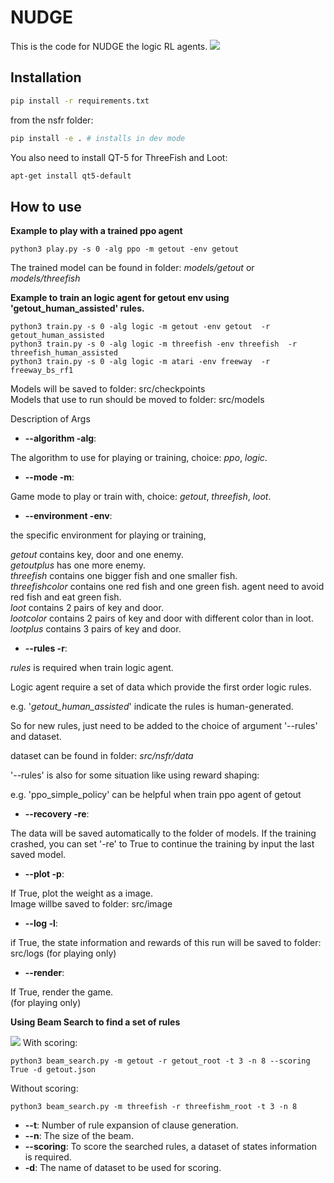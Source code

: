 # NUDGE

This is the code for NUDGE the logic RL agents.
![](image/LogicRL.png)

## Installation

```bash
pip install -r requirements.txt
```

from the nsfr folder:

```bash
pip install -e . # installs in dev mode
```

You also need to install QT-5 for ThreeFish and Loot:

```bash
apt-get install qt5-default
```

## How to use

**Example to play with a trained ppo agent**

```
python3 play.py -s 0 -alg ppo -m getout -env getout  
```  

The trained model can be found in folder: _models/getout_ or _models/threefish_

**Example to train an logic agent for getout env using 'getout_human_assisted' rules.**

```
python3 train.py -s 0 -alg logic -m getout -env getout  -r getout_human_assisted
python3 train.py -s 0 -alg logic -m threefish -env threefish  -r threefish_human_assisted
python3 train.py -s 0 -alg logic -m atari -env freeway  -r freeway_bs_rf1
```

Models will be saved to folder: src/checkpoints  
Models that use to run should be moved to folder: src/models  

Description of Args

* **--algorithm -alg**:

The algorithm to use for playing or training, choice: _ppo_, _logic_.

* **--mode -m**:

Game mode to play or train with, choice: _getout_, _threefish_, _loot_.

* **--environment -env**:

the specific environment for playing or training,

_getout_ contains key, door and one enemy.  
_getoutplus_ has one more enemy.  
_threefish_  contains one bigger fish and one smaller fish.  
_threefishcolor_  contains one red fish and one green fish. agent need to avoid red fish and eat green fish.  
_loot_  contains 2 pairs of key and door.  
_lootcolor_  contains 2 pairs of key and door with different color than in loot.  
_lootplus_    contains 3 pairs of key and door.

* **--rules -r**:

_rules_ is required when train logic agent.

Logic agent require a set of data which provide the first order logic rules.

e.g. '_getout_human_assisted_' indicate the rules is human-generated.

So for new rules, just need to be added to the choice of argument '--rules' and dataset.

dataset can be found in folder: _src/nsfr/data_

'--rules' is also for some situation like using reward shaping:

e.g. 'ppo_simple_policy' can be helpful when train ppo agent of getout

* **--recovery -re**:

The data will be saved automatically to the folder of models.
If the training crashed, you can set '-re' to True to continue the training by input the last saved model.

* **--plot -p**:

If True, plot the weight as a image.  
Image willbe saved to folder: src/image

* **--log -l**:

if True, the state information and rewards of this run will be saved to folder: src/logs
(for playing only)



* **--render**:

If True, render the game.  
(for playing only)

**Using Beam Search to find a set of rules**

![](image/beam_search.png)
With scoring:

```
python3 beam_search.py -m getout -r getout_root -t 3 -n 8 --scoring True -d getout.json  
``` 

Without scoring:

``` 
python3 beam_search.py -m threefish -r threefishm_root -t 3 -n 8 
``` 

* **--t**:  Number of rule expansion of clause generation.
* **--n**:  The size of the beam.
* **--scoring**: To score the searched rules, a dataset of states information is required.
* **-d**: The name of dataset to be used for scoring.

